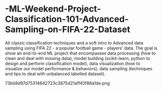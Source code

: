 # -ML-Weekend-Project-Classification-101-Advanced-Sampling-on-FIFA-22-Dataset
All classic classification techniques and a soft intro to Advanced data sampling using FIFA 22 - a popular football game - players' data. The goal is show an end-to-end ML project that encompasses data processing (how to clean and deal with missing data), model building (scikit-learn, python to design and perform classification model), data visualization (how to visualize our model performance &amp; behaviors), data sampling (techniques and tips to deal with unbalanced labelled dataset).

73bb8d97d75314642723c3875d21aff40f88a1de.png
